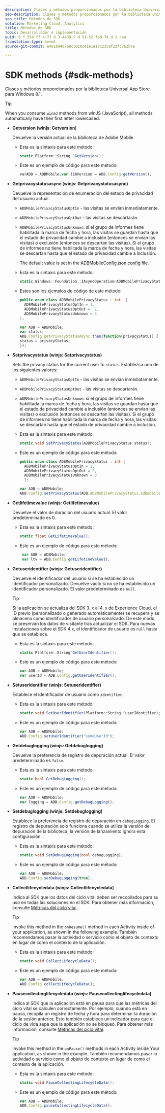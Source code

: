 ```yaml
---
description: Clases y métodos proporcionados por la biblioteca Universal App Store para Windows 8.1.
seo-description: Clases y métodos proporcionados por la biblioteca Universal App Store para Windows 8.1.
seo-title: Métodos de SDK
solution: Marketing Cloud, Analytics
title: Métodos de SDK
topic: Desarrollador e implementación
uuid: 0 f 558 ff 4-73 d 3-4439-9 d 51-62 fbd 74 d 2 cea
translation-type: tm+mt
source-git-commit: e481b046769c3010c41e1e17c235af22fc762b7e

---
```



# SDK methods {#sdk-methods}

Clases y métodos proporcionados por la biblioteca Universal App Store para Windows 8.1.

>[!TIP]
>
>When you consume `winmd` methods from winJS (JavaScript), all methods automatically have their first letter lowercased.

* **Getversion (winjs: Getversion)**

   Devuelve la versión actual de la biblioteca de Adobe Mobile.

   * Esta es la sintaxis para este método:

      ```csharp
      static Platform::String ^GetVersion();
      ```

   * Este es un ejemplo de código para este método:

      ```js
      varADB = ADBMobile;var libVersion = ADB.Config.getVersion(); 
      ```

* **Getprivacystatusasync (winjs: Getprivacystatusasync)**

   Devuelve la representación de enumeración del estado de privacidad del usuario actual.

   * `ADBMobilePrivacyStatusOptIn` - las visitas se envían inmediatamente.
   * `ADBMobilePrivacyStatusOptOut` - las visitas se descartarán.
   * `ADBMobilePrivacyStatusUnknown`: si el grupo de informes tiene habilitada la marca de fecha y hora, las visitas se guardan hasta que el estado de privacidad cambie a inclusión (entonces se envían las visitas) o exclusión (entonces se descartan las visitas). Si el grupo de informes no tiene habilitada la marca de fecha y hora, las visitas se descartan hasta que el estado de privacidad cambie a inclusión.

      The default value is set in the [ADBMobileConfig.json config](/help/windows-appstore/c-configuration/c.json.md) file.

   * Esta es la sintaxis para este método:

      ```csharp
      static Windows::Foundation::IAsyncOperation<ADBMobilePrivacyStatus> ^getPrivacyStatusAsync(); 
      ```

   * Estos son los ejemplos de código de este método:

      ```csharp
      public enum class ADBMobilePrivacyStatus : int  {
        ADBMobilePrivacyStatusOptIn = 1, 
        ADBMobilePrivacyStatusOptOut =  2,
        ADBMobilePrivacyStatusUnknown = 3
      };
      ```

      ```js
      var ADB = ADBMobile;
      var status;
      ADB.Config.getPrivacyStatusAsync.then(function(privacyStatus) {
      status = privacyStatus;
      }); 
      ```

* **Setprivacystatus (winjs: Setprivacystatus)**

   Sets the privacy status for the current user to `status`. Establezca uno de los siguientes valores:

   * `ADBMobilePrivacyStatusOptIn` - las visitas se envían inmediatamente.
   * `ADBMobilePrivacyStatusOptOut` - las visitas se descartarán.
   * `ADBMobilePrivacyStatusUnknown`: si el grupo de informes tiene habilitada la marca de fecha y hora, las visitas se guardan hasta que el estado de privacidad cambie a inclusión (entonces se envían las visitas) o exclusión (entonces se descartan las visitas). Si el grupo de informes no tiene habilitada la marca de fecha y hora, las visitas se descartan hasta que el estado de privacidad cambie a inclusión.

   * Esta es la sintaxis para este método:

      ```csharp
      static void SetPrivacyStatus(ADBMobilePrivacyStatus status);
      ```

   * Este es un ejemplo de código para este método:

      ```csharp
      public enum class ADBMobilePrivacyStatus : int {
        ADBMobilePrivacyStatusOptIn = 1,
        ADBMobilePrivacyStatusOptOut = 2,
        ADBMobilePrivacyStatusUnknown = 3
        }; 
      ```

      ```js
      var ADB = ADBMobile;
      ADB.Config.setPrivacyStatus(ADB.ADBMobilePrivacyStatus.adbmobilePrivacyStatusOptIn); 
      ```

* **Getlifetimevalue (winjs: Getlifetimevalue)**

   Devuelve el valor de duración del usuario actual. El valor predeterminado es 0.

   * Esta es la sintaxis para este método:

      ```csharp
      static float GetLifetimeValue();
      ```

   * Este es un ejemplo de código para este método:

      ```js
       var ADB = ADBMobile;
       var ltv = ADB.Config.getLifetimeValue(); 
      ```

* **Getuseridentifier (winjs: Getuseridentifier)**

   Devuelve el identificador del usuario si se ha establecido un identificador personalizado. Devuelve vacío si no se ha establecido un identificador personalizado. El valor predeterminado es `null`.

   >[!TIP]
   >
   >Si la aplicación se actualiza del SDK 3. x al 4. x de Experience Cloud, el ID previo (personalizado o generado automáticamente) se recupera y se almacena como identificador de usuario personalizado. De este modo, se preservan los datos de visitante tras actualizar el SDK. Para nuevas instalaciones sobre el SDK 4.x, el identificador de usuario es `null` hasta que se establece.

   * Esta es la sintaxis para este método:

      ```csharp
      static Platform::String^GetUserIdentifier();
      ```

   * Este es un ejemplo de código para este método:

      ```js
      var ADB = ADBMobile;
      var userId = ADB.Config.getUserIdentifier(); 
      ```

* **Setuseridentifier (winjs: Setuseridentifier)**

   Establece el identificador de usuario como `identifier`.

   * Esta es la sintaxis para este método:

      ```csharp
      static void SetUserIdentifier(Platform::String ^userIdentifier);
      ```

   * Este es un ejemplo de código para este método:

      ```js
      var ADB = ADBMobile;
      ADB.Config.setUserIdentifier("someUserId"); 
      ```

* **Getdebuglogging (winjs: Getdebuglogging)**

   Devuelve la preferencia de registro de depuración actual. El valor predeterminado es `false`.

   * Esta es la sintaxis para este método:

      ```csharp
      static bool GetDebugLogging(); 
      ```

   * Este es un ejemplo de código para este método:

      ```js
      var ADB = ADBMobile;
      var logging = ADB.Config.getDebugLogging(); 
      ```

* **Setdebuglogging (winjs: Setdebuglogging)**

   Establece la preferencia de registro de depuración en `debugLogging`. El registro de depuración solo funciona cuando se utiliza la versión de depuración de la biblioteca, la versión de lanzamiento ignora esta configuración.

   * Esta es la sintaxis para este método:

      ```csharp
      static void SetDebugLogging(bool debugLogging); 
      ```

   * Este es un ejemplo de código para este método:

      ```js
      var ADB = ADBMobile;
      ADB.Config.setDebugLogging(true); 
      ```

* **Collectlifecycledata (winjs: Collectlifecycledata)**

   Indica al SDK que los datos del ciclo vital deben ser recopilados para su uso en todas las soluciones en el SDK. Para obtener más información, consulte [Métricas del ciclo vital](/help/windows-appstore/metrics.md).

   >[!TIP]
   >
   >Invoke this method in the `onResume()` method in each Activity inside of your application, as shown in the following example. También recomendamos pasar la actividad o servicio como el objeto de contexto en lugar de como el contexto de la aplicación.

   * Esta es la sintaxis para este método:

      ```csharp
      static void CollectLifecycleData();
      ```

   * Este es un ejemplo de código para este método:

      ```js
      var ADB = ADBMobile;
      ADB.Config.collectLifecycleData(); 
      ```

* **Pausecollectinglifecycledata (winjs: Pausecollectinglifecycledata)**

   Indica al SDK que la aplicación está en pausa para que las métricas del ciclo vital se calculen correctamente. Por ejemplo, cuando está en pausa, recopila un registro de fecha y hora para determinar la duración de la sesión anterior. Esto también establece un indicador para que el ciclo de vida sepa que la aplicación no se bloqueó. Para obtener más información, consulte [Métricas del ciclo vital](/help/windows-appstore/metrics.md).

   >[!TIP]
   >
   >Invoke this method in the `onPause()` methods in each Activity inside Your application, as shown in the example. También recomendamos pasar la actividad o servicio como el objeto de contexto en lugar de como el contexto de la aplicación.

   * Esta es la sintaxis para este método:

      ```csharp
      static void PauseCollectingLifecycleData();
      ```

   * Este es un ejemplo de código para este método:

      ```js
      var ADB = ADBMobile;
      ADB.Config.pauseCollectingLifecycleData();
      ```
